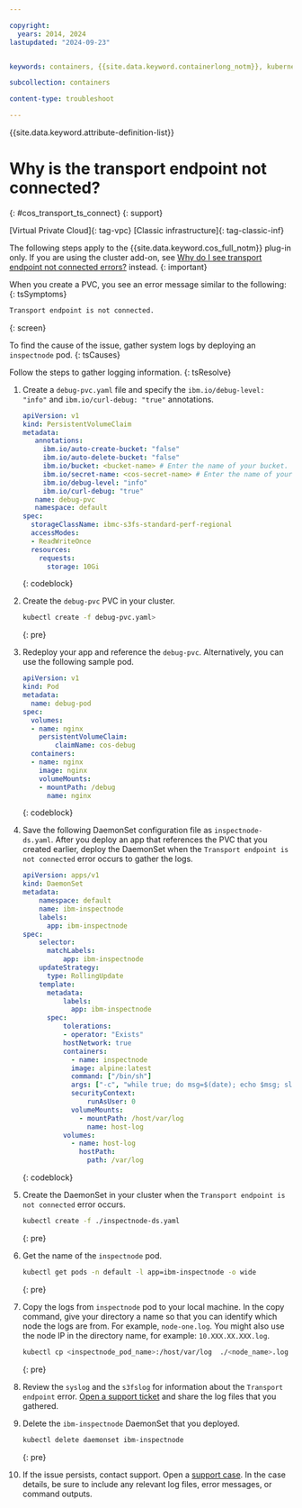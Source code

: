 ```yaml
---

copyright: 
  years: 2014, 2024
lastupdated: "2024-09-23"


keywords: containers, {{site.data.keyword.containerlong_notm}}, kubernetes, help, network, connectivity

subcollection: containers

content-type: troubleshoot

---
```



{{site.data.keyword.attribute-definition-list}}





# Why is the transport endpoint not connected?
{: #cos_transport_ts_connect}
{: support}

[Virtual Private Cloud]{: tag-vpc} [Classic infrastructure]{: tag-classic-inf}

The following steps apply to the {{site.data.keyword.cos_full_notm}} plug-in only. If you are using the cluster add-on, see [Why do I see transport endpoint not connected errors?](/docs/containers?topic=containers-cos_transport_ts_connect_addon) instead.
{: important}


When you create a PVC, you see an error message similar to the following:
{: tsSymptoms}

```sh
Transport endpoint is not connected.
```
{: screen}


To find the cause of the issue, gather system logs by deploying an `inspectnode` pod.
{: tsCauses}


Follow the steps to gather logging information.
{: tsResolve}

1. Create a `debug-pvc.yaml` file and specify the `ibm.io/debug-level: "info"` and `ibm.io/curl-debug: "true"` annotations.
   ```yaml
   apiVersion: v1
   kind: PersistentVolumeClaim
   metadata:
      annotations:
        ibm.io/auto-create-bucket: "false"
        ibm.io/auto-delete-bucket: "false"
        ibm.io/bucket: <bucket-name> # Enter the name of your bucket.
        ibm.io/secret-name: <cos-secret-name> # Enter the name of your Kubernetes secret that contains your COS credentails
        ibm.io/debug-level: "info"
        ibm.io/curl-debug: "true"
      name: debug-pvc
      namespace: default
   spec:
     storageClassName: ibmc-s3fs-standard-perf-regional
     accessModes:
     - ReadWriteOnce
     resources:
       requests:
         storage: 10Gi
   ```
   {: codeblock}

1. Create the `debug-pvc` PVC in your cluster.
    ```sh
    kubectl create -f debug-pvc.yaml>
    ```
    {: pre}

1. Redeploy your app and reference the `debug-pvc`. Alternatively, you can use the following sample pod.
    ```yaml
    apiVersion: v1
    kind: Pod
    metadata:
      name: debug-pod
    spec:
      volumes:
      - name: nginx
        persistentVolumeClaim:
            claimName: cos-debug
      containers:
      - name: nginx
        image: nginx
        volumeMounts:
        - mountPath: /debug
          name: nginx
    ```
    {: codeblock}

1. Save the following DaemonSet configuration file as `inspectnode-ds.yaml`. After you deploy an app that references the PVC that you created earlier, deploy the DaemonSet when the `Transport endpoint is not connected` error occurs to gather the logs.
    ```yaml
    apiVersion: apps/v1
    kind: DaemonSet
    metadata:
        namespace: default
        name: ibm-inspectnode
        labels:
          app: ibm-inspectnode
    spec:
        selector:
          matchLabels:
              app: ibm-inspectnode
        updateStrategy:
          type: RollingUpdate
        template:
          metadata:
              labels:
                app: ibm-inspectnode
          spec:
              tolerations:
              - operator: "Exists"
              hostNetwork: true
              containers:
                - name: inspectnode
                image: alpine:latest
                command: ["/bin/sh"]
                args: ["-c", "while true; do msg=$(date); echo $msg; sleep 30; done"]
                securityContext:
                    runAsUser: 0
                volumeMounts:
                  - mountPath: /host/var/log
                    name: host-log
              volumes:
                - name: host-log
                  hostPath:
                    path: /var/log
    ```
    {: codeblock}

1. Create the DaemonSet in your cluster when the `Transport endpoint is not connected` error occurs.

    ```sh
    kubectl create -f ./inspectnode-ds.yaml
    ```
    {: pre}

1. Get the name of the `inspectnode` pod.

    ```sh
    kubectl get pods -n default -l app=ibm-inspectnode -o wide
    ```
    {: pre}

1. Copy the logs from `inspectnode` pod to your local machine. In the copy command, give your directory a name so that you can identify which node the logs are from. For example, `node-one.log`. You might also use the node IP in the directory name, for example: `10.XXX.XX.XXX.log`.

    ```sh
    kubectl cp <inspectnode_pod_name>:/host/var/log  ./<node_name>.log
    ```
    {: pre}

1. Review the `syslog` and the `s3fslog` for information about the `Transport endpoint` error. [Open a support ticket](/docs/containers?topic=containers-get-help) and share the log files that you gathered.

1. Delete the `ibm-inspectnode` DaemonSet that you deployed.

    ```sh
    kubectl delete daemonset ibm-inspectnode
    ```
    {: pre}


1. If the issue persists, contact support. Open a [support case](/docs/get-support?topic=get-support-using-avatar). In the case details, be sure to include any relevant log files, error messages, or command outputs.
